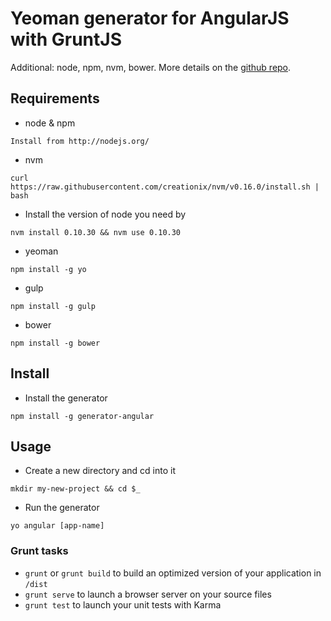 # Yeoman generator for AngularJS with GruntJS

Additional: node, npm, nvm, bower.
More details on the [github repo](https://github.com/yeoman/generator-angular).

## Requirements

- node & npm
```
Install from http://nodejs.org/
```

- nvm
```shell
curl https://raw.githubusercontent.com/creationix/nvm/v0.16.0/install.sh | bash
```

- Install the version of node you need by
```shell
nvm install 0.10.30 && nvm use 0.10.30
```

- yeoman
```shell
npm install -g yo
```

- gulp
```shell
npm install -g gulp
```

- bower
```shell
npm install -g bower
```

## Install

- Install the generator
```shell
npm install -g generator-angular
```

## Usage

- Create a new directory and cd into it
```shell
mkdir my-new-project && cd $_
```

- Run the generator
```shell
yo angular [app-name]
```

### Grunt tasks

* `grunt` or `grunt build` to build an optimized version of your application in `/dist`
* `grunt serve` to launch a browser server on your source files
* `grunt test` to launch your unit tests with Karma
